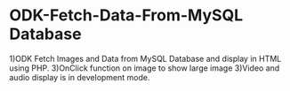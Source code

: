 # ODK-Fetch-Data-From-MySQL Database
1)ODK Fetch Images and Data from MySQL Database and display in HTML using PHP.
3)OnClick function on image to show large image
3)Video and audio display is in development mode.

